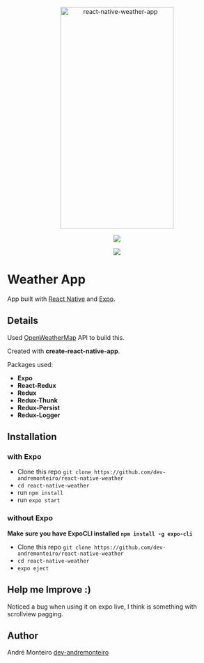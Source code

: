 <p align="center" >
    <img alt="react-native-weather-app" src="" width="260" height="510" />
</p>

<p align="center">
<a title='License' href="https://github.com/FaridSafi/react-native-gifted-chat/blob/master/LICENSE" height="18">
    <img src='https://img.shields.io/badge/license-MIT-blue.svg' />
</a>
  </p>
  <p align="center">
 <img src="https://api.qrserver.com/v1/create-qr-code/?size=100x100&data=expo.io/@menorme/weather-app">
  </p>

# Weather App

App built with [React Native](https://github.com/facebook/react-native) and [Expo](https://github.com/expo/expo).

## Details

Used [OpenWeatherMap](https://openweathermap.org) API to build this.

Created with **create-react-native-app**.

Packages used:

- **Expo**
- **React-Redux**
- **Redux**
- **Redux-Thunk**
- **Redux-Persist**
- **Redux-Logger**

## Installation

### with Expo

- Clone this repo `git clone https://github.com/dev-andremonteiro/react-native-weather`
- `cd react-native-weather`
- run `npm install`
- run `expo start`

### without Expo

**Make sure you have ExpoCLI installed `npm install -g expo-cli`**

- Clone this repo `git clone https://github.com/dev-andremonteiro/react-native-weather`
- `cd react-native-weather`
- `expo eject`

## Help me Improve :)

Noticed a bug when using it on expo live, I think is something with scrollview pagging.

## Author

André Monteiro [dev-andremonteiro](https://github.com/dev-andremonteiro)
